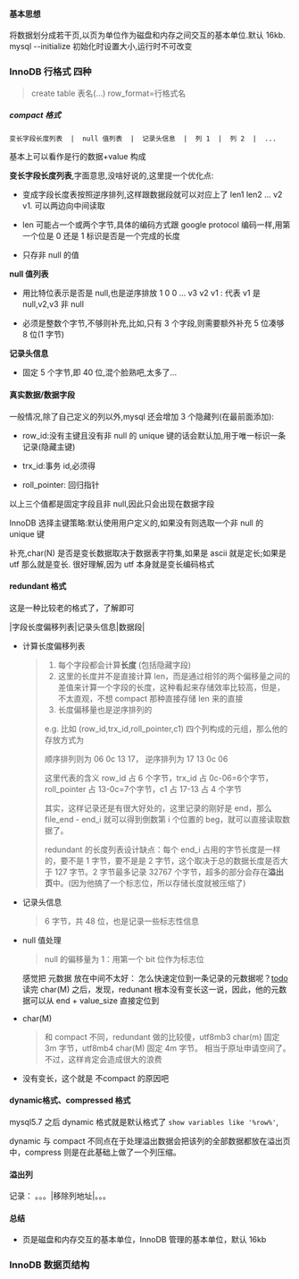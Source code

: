 #### 基本思想

将数据划分成若干页,以页为单位作为磁盘和内存之间交互的基本单位.默认 16kb. mysql --initialize 初始化时设置大小,运行时不可改变

### InnoDB 行格式 四种

> create table 表名(...) row_format=行格式名

##### compact 格式

`变长字段长度列表  |  null 值列表  |  记录头信息  |  列 1  |  列 2  |  ...`

基本上可以看作是行的数据+value 构成

**变长字段长度列表**,字面意思,没啥好说的,这里提一个优化点:

- 变成字段长度表按照逆序排列,这样跟数据段就可以对应上了 
  len1 len2  ...  v2 v1. 可以两边向中间读取

- len 可能占一个或两个字节,具体的编码方式跟 google protocol 编码一样,用第一个位是 0 还是 1 标识是否是一个完成的长度

- 只存非 null 的值

**null 值列表** 

- 用比特位表示是否是 null,也是逆序排放
  1 0 0 ... v3 v2 v1 : 代表 v1 是 null,v2,v3 非 null

- 必须是整数个字节,不够则补充,比如,只有 3 个字段,则需要额外补充 5 位凑够 8 位(1 字节)

**记录头信息**

- 固定 5 个字节,即 40 位,混个脸熟吧,太多了...

#### 真实数据/数据字段

一般情况,除了自己定义的列以外,mysql 还会增加 3 个隐藏列(在最前面添加):

- row_id:没有主键且没有非 null 的 unique 键的话会默认加,用于唯一标识一条记录(隐藏主键)

- trx_id:事务 id,必须得

- roll_pointer: 回归指针

以上三个值都是固定字段且非 null,因此只会出现在数据字段

InnoDB 选择主键策略:默认使用用户定义的,如果没有则选取一个非 null 的 unique 键

补充,char(N) 是否是变长数据取决于数据表字符集,如果是 ascii 就是定长;如果是 utf 那么就是变长. 很好理解,因为 utf 本身就是变长编码格式



#### redundant 格式

这是一种比较老的格式了，了解即可

|字段长度偏移列表|记录头信息|数据段|

- 计算长度偏移列表

  > 1. 每个字段都会计算**长度**   (包括隐藏字段)
  > 2. 这里的长度并不是直接计算 len，而是通过相邻的两个偏移量之间的差值来计算一个字段的长度，这种看起来存储效率比较高，但是，不太直观，不想 compact 那种直接存储 len 来的直接
  > 3. 长度偏移量也是逆序排列的
  >
  > e.g. 比如 (row_id,trx_id,roll_pointer,c1) 四个列构成的元组，那么他的存放方式为
  >
  > 顺序排列则为 06 0c 13 17， 逆序排列为 17 13 0c 06
  >
  > 这里代表的含义 row_id 占 6 个字节，trx_id 占 0c-06=6个字节，roll_pointer 占 13-0c=7个字节，c1 占 17-13 占 4 个字节
  >
  >   
  >
  > 其实，这样记录还是有很大好处的，这里记录的刚好是 end，那么 file_end - end_i 就可以得到倒数第 i 个位置的 beg，就可以直接读取数据了。
  >
  >  
  >
  > redundant 的长度列表设计缺点：每个 end_i 占用的字节长度是一样的，要不是 1 字节，要不是是 2 字节，这个取决于总的数据长度是否大于 127 字节。2 字节最多记录 32767 个字节，超多的部分会存在**溢出页**中。(因为他搞了一个标志位，所以存储长度就被压缩了)

- 记录头信息

  > 6 字节，共 48 位，也是记录一些标志性信息

- null 值处理

  > null 的偏移量为 1：用第一个 bit 位作为标志位

  感觉把 元数据 放在中间不太好： 怎么快速定位到一条记录的元数据呢？[todo]() 
  读完 char(M) 之后，发现，redunant 根本没有变长这一说，因此，他的元数据可以从 end + value_size 直接定位到

- char(M)

  > 和 compact 不同，redundant 做的比较傻，utf8mb3 char(m) 固定 3m 字节，utf8mb4 char(M) 固定 4m 字节。 相当于原址申请空间了。 不过，这样肯定会造成很大的浪费

- 没有变长，这个就是 不compact 的原因吧

#### dynamic格式、compressed 格式

mysql5.7 之后 dynamic 格式就是默认格式了 `show variables like '%row%'`,

dynamic 与 compact 不同点在于处理溢出数据会把该列的全部数据都放在溢出页中，compress 则是在此基础上做了一个列压缩。

#### 溢出列

记录：   。。。|移除列地址|。。。

#### 总结

- 页是磁盘和内存交互的基本单位，InnoDB 管理的基本单位，默认 16kb



### InnoDB 数据页结构

